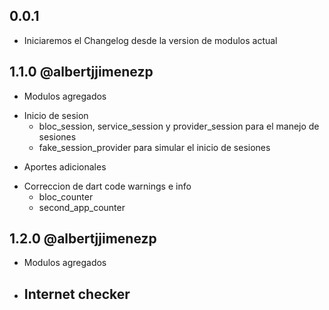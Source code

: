 ## 0.0.1

* Iniciaremos el Changelog desde la version de modulos actual

## 1.1.0 @albertjjimenezp
* Modulos agregados
- Inicio de sesion
  - bloc_session, service_session y provider_session para el manejo de sesiones
  - fake_session_provider para simular el inicio de sesiones
* Aportes adicionales
- Correccion de dart code warnings e info
  - bloc_counter
  - second_app_counter

## 1.2.0 @albertjjimenezp
* Modulos agregados
- Internet checker
  - 